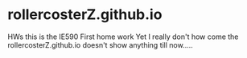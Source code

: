 # rollercosterZ.github.io
HWs
this is the IE590 First home work
Yet I really don't how come the rollercosterZ.github.io doesn't show anything till now.....
